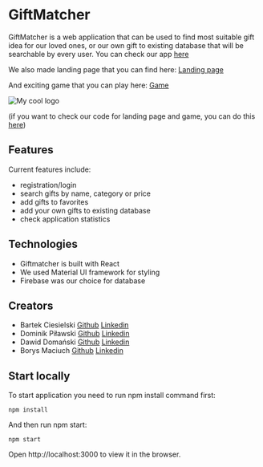 # GiftMatcher

GiftMatcher is a web application that can be used to find most suitable gift idea for our loved ones, or our own gift to existing database that will be searchable by every user. You can check our app [here](http://app.futurefront.jfdd14.is-academy.pl/)

We also made landing page that you can find here: [Landing page](http://www.futurefront.jfdd14.is-academy.pl/)

And exciting game that you can play here: [Game](http://www.futurefront.jfdd14.is-academy.pl/Game/game_worldv2.html)

<img src="jfdd14-futureFront-app/src/media/game_screenshot.jpg" alt="My cool logo"/>

(if you want to check our code for landing page and game, you can do this [here](https://github.com/infoshareacademy/jfdd14-futureFront))

## Features

Current features include:

- registration/login
- search gifts by name, category or price
- add gifts to favorites
- add your own gifts to existing database
- check application statistics

## Technologies

- Giftmatcher is built with React
- We used Material UI framework for styling
- Firebase was our choice for database

## Creators

- Bartek Ciesielski [Github](https://github.com/bartek-ciesielski) [Linkedin](https://www.linkedin.com/in/bartek-ciesielski/)
- Dominik Piławski [Github](https://github.com/DominikPilawski) [Linkedin](www.linkedin.com/in/dominik-pilawski)
- Dawid Domański [Github](https://github.com/Davioli91) [Linkedin](https://www.linkedin.com/in/dawid-doma%C5%84ski-6235b4132/)
- Borys Maciuch [Github](https://github.com/BorysMaciuch) [Linkedin](https://www.linkedin.com/in/borys-maciuch/)

## Start locally

To start application you need to run npm install command first:

`npm install`

And then run npm start:

`npm start`

Open http://localhost:3000 to view it in the browser.
